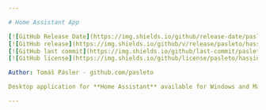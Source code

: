 ```yaml
---

# Home Assistant App

[![GitHub Release Date](https://img.shields.io/github/release-date/pasleto/hassio-app)](https://github.com/pasleto/hassio-app/releases/tag/v0.2.3)
[![GitHub release](https://img.shields.io/github/v/release/pasleto/hassio-app.svg)](https://github.com/pasleto/hassio-app/releases/latest)
[![GitHub last commit](https://img.shields.io/github/last-commit/pasleto/hassio-app.svg)](https://github.com/pasleto/hassio-app/commits)
[![GitHub license](https://img.shields.io/github/license/pasleto/hassio-app)](https://github.com/pasleto/hassio-app/blob/master/LICENSE.md)

Author: Tomáš Pásler - github.com/pasleto

Desktop application for **Home Assistant** available for Windows and MacOS.

---
```

